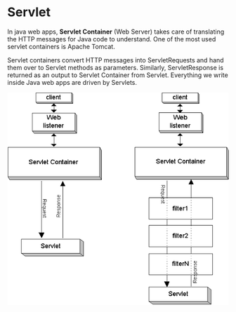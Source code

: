# Servlet

In java web apps, **Servlet Container** (Web Server) takes care of translating the HTTP messages for Java code to understand. One of the most used servlet containers is Apache Tomcat.

Servlet containers convert HTTP messages into ServletRequests and hand them over to Servlet methods as parameters. Similarly, ServletResponse is returned as an output to Servlet Container from Servlet. Everything we write inside Java web apps are driven by Servlets.

![servlet diagram](/assets/servlet-diagram.png)